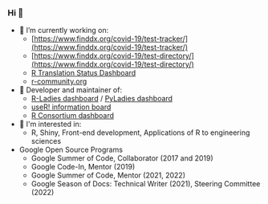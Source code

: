 ### Hi 👋
- 🔭 I’m currently working on: 
  - [https://www.finddx.org/covid-19/test-tracker/](https://www.finddx.org/covid-19/test-tracker/)
  - [https://www.finddx.org/covid-19/test-directory/](https://www.finddx.org/covid-19/test-directory/)
  - [R Translation Status Dashboard](https://contributor.r-project.org/translations/)
  - [r-community.org](https://r-community.org)
- 💬 Developer and maintainer of:
  - [R-Ladies dashboard](https://benubah.github.io/r-community-explorer/rladies.html) / [PyLadies dashboard](https://nyc-pyladies.github.io/pyladies-dashboard/pyladies.html)
  - [useR! information board](https://rconf.gitlab.io/userinfoboard/)
  - [R Consortium dashboard](https://rconsortium.github.io/project-analysis/)
- 🌱 I'm interested in: 
  - R, Shiny, Front-end development, Applications of R to engineering sciences
- Google Open Source Programs
  - Google Summer of Code, Collaborator (2017 and 2019)
  - Google Code-In, Mentor (2019)
  - Google Summer of Code, Mentor (2021, 2022)
  - Google Season of Docs: Technical Writer (2021), Steering Committee (2022)

<!--
**benubah/benubah** is a ✨ _special_ ✨ repository because its `README.md` (this file) appears on your GitHub profile.

Here are some ideas to get you started:

- 🔭 I’m currently working on ...
- 🌱 I’m currently learning ...
- 👯 I’m looking to collaborate on ...
- 🤔 I’m looking for help with ...
- 💬 Ask me about ...
- 📫 How to reach me: ...
- 😄 Pronouns: ...
- ⚡ Fun fact: ...
-->
